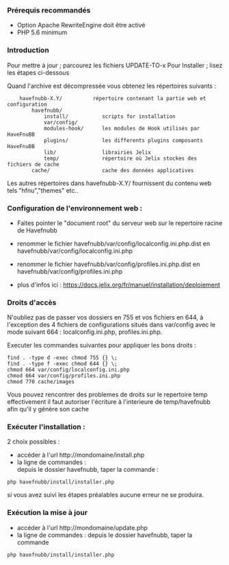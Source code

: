 ### Prérequis recommandés

- Option Apache RewriteEngine doit être activé
- PHP 5.6 minimum

### Introduction

Pour mettre à jour ; parcourez les fichiers UPDATE-TO-x
Pour Installer ; lisez les étapes ci-dessous

Quand l'archive est décompressée vous obtenez les répertoires suivants :

```
    havefnubb-X.Y/          répertoire contenant la partie web et configuration 
        havefnubb/
            install/           scripts for installation
            var/config/         
            modules-hook/      les modules de Hook utilisés par HaveFnuBB  
            plugins/           les differents plugins composants HaveFnuBB  
            lib/               librairies Jelix
            temp/              répertoire où Jelix stockes des fichiers de cache
        cache/                 cache des données applicatives
```   

Les autres répertoires dans havefnubb-X.Y/ fournissent du contenu web tels "hfnu","themes" etc..


### Configuration de l'environnement web :

- Faites pointer le "document root" du serveur web sur le repertoire racine de Havefnubb
- renommer le fichier havefnubb/var/config/localconfig.ini.php.dist en havefnubb/var/config/localconfig.ini.php
- renommer le fichier havefnubb/var/config/profiles.ini.php.dist en havefnubb/var/config/profiles.ini.php

- plus d'infos ici : https://docs.jelix.org/fr/manuel/installation/deploiement

### Droits d'accès

N'oubliez pas de passer vos dossiers en 755 et vos fichiers en 644,
à l'exception des 4 fichiers de configurations situés dans var/config avec le mode suivant 664 : localconfig.ini.php, profiles.ini.php.

Executer les commandes suivantes pour appliquer les bons droits  :

```
find . -type d -exec chmod 755 {} \;
find . -type f -exec chmod 644 {} \;    
chmod 664 var/config/localconfig.ini.php
chmod 664 var/config/profiles.ini.php
chmod 770 cache/images
```

Vous pouvez rencontrer des problemes de droits sur le repertoire temp
effectivement il faut autoriser l'écriture à l'interieure de temp/havefnubb afin 
qu'il y génère son cache

### Exécuter l'installation :

2 choix possibles :

* accéder à l'url http://mondomaine/install.php
* la ligne de commandes :  
depuis le dossier havefnubb, taper la commande :

```
php havefnubb/install/installer.php
```

si vous avez suivi les étapes préalables aucune erreur ne se produira.

### Exécution la mise à jour 

* accéder à l'url http://mondomaine/update.php
* la ligne de commandes : depuis le dossier havefnubb, taper la commande

```
php havefnubb/install/installer.php
```
